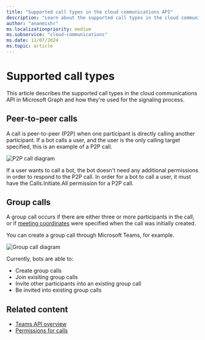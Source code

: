```yaml
---
title: "Supported call types in the cloud communications API"
description: "Learn about the supported call types in the cloud communications API in Microsoft Graph and how they're used for the signaling process."
author: "ananmishr"
ms.localizationpriority: medium
ms.subservice: "cloud-communications"
ms.date: 11/07/2024
ms.topic: article
---
```


# Supported call types

This article describes the supported call types in the cloud communications API in Microsoft Graph and how they're used for the signaling process.

## Peer-to-peer calls

A call is peer-to-peer (P2P) when one participant is directly calling another participant. If a bot calls a user, and the user is the only calling target specified, this is an example of a P2P call.

![P2P call diagram](images/communications-p2p-call.PNG)

If a user wants to call a bot, the bot doesn't need any additional permissions in order to respond to the P2P call. In order for a bot to call a user, it must have the Calls.Initiate.All permission for a P2P call.

## Group calls

A group call occurs if there are either three or more participants in the call, or if [meeting coordinates](/graph/api/resources/onlinemeeting) were specified when the call was initially created. 

You can create a group call through Microsoft Teams, for example.

![Group call diagram](images/communications-group-call.PNG)

Currently, bots are able to:
- Create group calls
- Join exisiting group calls
- Invite other participants into an existing group call
- Be invited into existing group calls

## Related content

- [Teams API overview](teams-concept-overview.md)
- [Permissions for calls](./permissions-reference.md)
